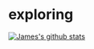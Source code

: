# exploring

[![James's github stats](https://github-readme-stats.vercel.app/api?username=JSinkler713)](https://github.com/jsinkler713/github-readme-stats)
